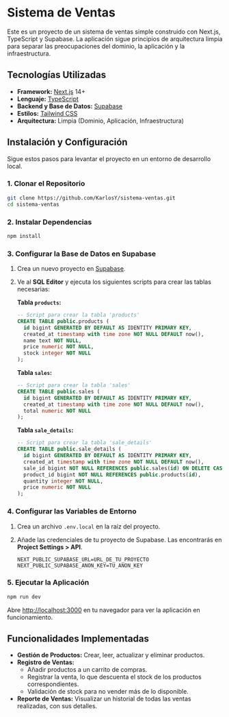 # Sistema de Ventas

Este es un proyecto de un sistema de ventas simple construido con Next.js, TypeScript y Supabase. La aplicación sigue principios de arquitectura limpia para separar las preocupaciones del dominio, la aplicación y la infraestructura.

## Tecnologías Utilizadas

- **Framework:** [Next.js](https://nextjs.org) 14+
- **Lenguaje:** [TypeScript](https://www.typescriptlang.org)
- **Backend y Base de Datos:** [Supabase](https://supabase.io)
- **Estilos:** [Tailwind CSS](https://tailwindcss.com)
- **Arquitectura:** Limpia (Dominio, Aplicación, Infraestructura)

## Instalación y Configuración

Sigue estos pasos para levantar el proyecto en un entorno de desarrollo local.

### 1. Clonar el Repositorio

```bash
git clone https://github.com/KarlosY/sistema-ventas.git
cd sistema-ventas
```

### 2. Instalar Dependencias

```bash
npm install
```

### 3. Configurar la Base de Datos en Supabase

1.  Crea un nuevo proyecto en [Supabase](https://supabase.io).
2.  Ve al **SQL Editor** y ejecuta los siguientes scripts para crear las tablas necesarias:

    **Tabla `products`:**
    ```sql
    -- Script para crear la tabla 'products'
    CREATE TABLE public.products (
      id bigint GENERATED BY DEFAULT AS IDENTITY PRIMARY KEY,
      created_at timestamp with time zone NOT NULL DEFAULT now(),
      name text NOT NULL,
      price numeric NOT NULL,
      stock integer NOT NULL
    );
    ```

    **Tabla `sales`:**
    ```sql
    -- Script para crear la tabla 'sales'
    CREATE TABLE public.sales (
      id bigint GENERATED BY DEFAULT AS IDENTITY PRIMARY KEY,
      created_at timestamp with time zone NOT NULL DEFAULT now(),
      total numeric NOT NULL
    );
    ```

    **Tabla `sale_details`:**
    ```sql
    -- Script para crear la tabla 'sale_details'
    CREATE TABLE public.sale_details (
      id bigint GENERATED BY DEFAULT AS IDENTITY PRIMARY KEY,
      created_at timestamp with time zone NOT NULL DEFAULT now(),
      sale_id bigint NOT NULL REFERENCES public.sales(id) ON DELETE CASCADE,
      product_id bigint NOT NULL REFERENCES public.products(id),
      quantity integer NOT NULL,
      price numeric NOT NULL
    );
    ```

### 4. Configurar las Variables de Entorno

1.  Crea un archivo `.env.local` en la raíz del proyecto.
2.  Añade las credenciales de tu proyecto de Supabase. Las encontrarás en **Project Settings > API**.

    ```env
    NEXT_PUBLIC_SUPABASE_URL=URL_DE_TU_PROYECTO
    NEXT_PUBLIC_SUPABASE_ANON_KEY=TU_ANON_KEY
    ```

### 5. Ejecutar la Aplicación

```bash
npm run dev
```

Abre [http://localhost:3000](http://localhost:3000) en tu navegador para ver la aplicación en funcionamiento.

## Funcionalidades Implementadas

- **Gestión de Productos:** Crear, leer, actualizar y eliminar productos.
- **Registro de Ventas:**
  - Añadir productos a un carrito de compras.
  - Registrar la venta, lo que descuenta el stock de los productos correspondientes.
  - Validación de stock para no vender más de lo disponible.
- **Reporte de Ventas:** Visualizar un historial de todas las ventas realizadas, con sus detalles.
